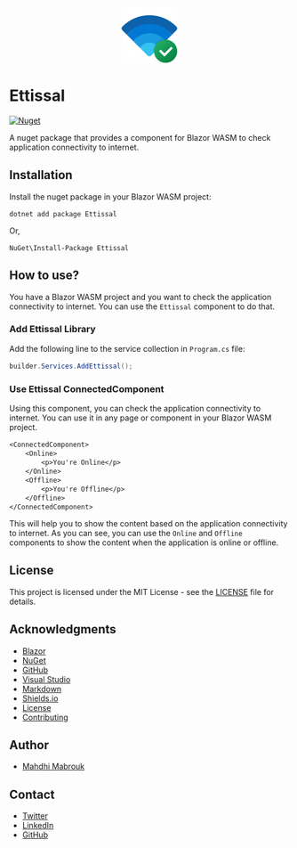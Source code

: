 <p align="center">
  <img  src="https://github.com/mabroukmahdhi/Ettissal/blob/main/ic_connected.png">
</p>

# Ettissal
[![Nuget](https://img.shields.io/nuget/v/Ettissal)](https://www.nuget.org/packages/Ettissal/)

A nuget package that provides a component for Blazor WASM to check application connectivity to internet.

## Installation
Install the nuget package in your Blazor WASM project:

```shell
dotnet add package Ettissal
```

Or,

```shell
NuGet\Install-Package Ettissal
```

## How to use?
You have a Blazor WASM project and you want to check the application connectivity to internet. You can use the `Ettissal` component to do that.

### Add Ettissal Library
Add the following line to the service collection in `Program.cs` file:

```csharp
builder.Services.AddEttissal();
```

### Use Ettissal ConnectedComponent
Using this component, you can check the application connectivity to internet. You can use it in any page or component in your Blazor WASM project.

```razor
<ConnectedComponent>
    <Online>
        <p>You're Online</p>
    </Online>
    <Offline>
        <p>You're Offline</p>
    </Offline>
</ConnectedComponent>
```

This will help you to show the content based on the application connectivity to internet. As you can see, you can use the `Online` and `Offline` components to show the content when the application is online or offline.

## License
This project is licensed under the MIT License - see the [LICENSE](https://github.com/mabroukmahdhi/Ettissal/blob/main/LICENSE) file for details.

## Acknowledgments
- [Blazor](https://dotnet.microsoft.com/apps/aspnet/web-apps/blazor) 
- [NuGet](https://www.nuget.org/)
- [GitHub](https://github.com/mabroukmahdhi/Ettissal)
- [Visual Studio](https://visualstudio.microsoft.com/) 
- [Markdown](https://www.markdownguide.org/) 
- [Shields.io](https://shields.io/)
- [License](https://choosealicense.com/) 
- [Contributing](https://github.com/mabroukmahdhi/Ettissal/blob/main/Constributing.md) 

## Author
- [Mahdhi Mabrouk](https://mahdhi.com/)

## Contact
- [Twitter](https://twitter.com/Mabrouk_Mahdhi)
- [LinkedIn](https://www.linkedin.com/in/mabrouk-mahdhi-990017238/) 
- [GitHub](https://github.com/mabroukmahdhi)
